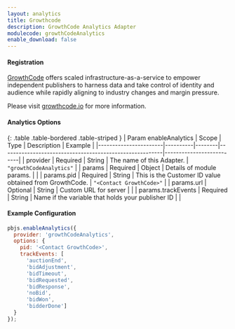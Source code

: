 ```yaml
---
layout: analytics
title: Growthcode
description: GrowthCode Analytics Adapter
modulecode: growthCodeAnalytics
enable_download: false
---
```


#### Registration

[GrowthCode](https://growthcode.io) offers scaled infrastructure-as-a-service to
empower independent publishers to harness data and take control of identity and
audience while rapidly aligning to industry changes and margin pressure.

Please visit [growthcode.io](https://growthcode.io/) for more information.

#### Analytics Options

{: .table .table-bordered .table-striped }
| Param enableAnalytics | Scope    | Type   | Description                                             | Example                  |
|-----------------------|----------|--------|---------------------------------------------------------|--------------------------|
| provider              | Required | String | The name of this Adapter.                               | `"growthCodeAnalytics"`  |
| params                | Required | Object | Details of module params.                               |                          |
| params.pid            | Required | String | This is the Customer ID value obtained from GrowthCode. | `"<Contact GrowthCode>"` |
| params.url            | Optional | String | Custom URL for server                                   |                          |
| params.trackEvents    | Required | String | Name if the variable that holds your publisher ID       |                          |

#### Example Configuration

```javascript
pbjs.enableAnalytics({
  provider: 'growthCodeAnalytics',
  options: {
    pid: '<Contact GrowthCode>',
    trackEvents: [
      'auctionEnd',
      'bidAdjustment',
      'bidTimeout',
      'bidRequested',
      'bidResponse',
      'noBid',
      'bidWon',
      'bidderDone']
  }
});
```
